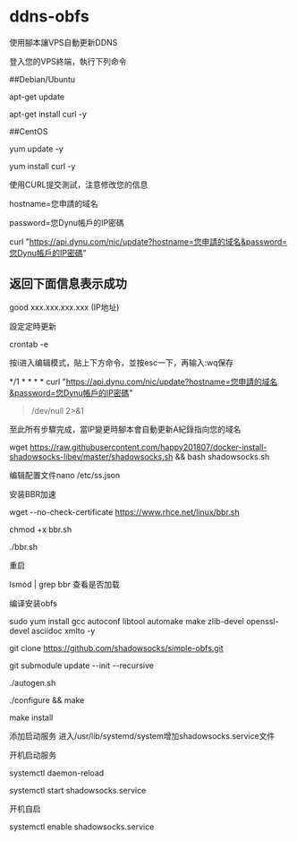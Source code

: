 # ddns-obfs

使用腳本讓VPS自動更新DDNS

登入您的VPS終端，執行下列命令

##Debian/Ubuntu

apt-get update

apt-get install curl -y

##CentOS

yum update -y

yum install curl -y

使用CURL提交測試，注意修改您的信息

hostname=您申請的域名

password=您Dynu帳戶的IP密碼

curl "https://api.dynu.com/nic/update?hostname=您申請的域名&password=您Dynu帳戶的IP密碼"

## 返回下面信息表示成功 ##

good xxx.xxx.xxx.xxx (IP地址)

設定定時更新

crontab -e

按i进入编辑模式，貼上下方命令，並按esc一下，再输入:wq保存

*/1 * * * * curl "https://api.dynu.com/nic/update?hostname=您申請的域名&password=您Dynu帳戶的IP密碼"
 > /dev/null 2>&1

至此所有步驟完成，當IP變更時腳本會自動更新A紀錄指向您的域名

wget https://raw.githubusercontent.com/happy201807/docker-install-shadowsocks-libev/master/shadowsocks.sh && bash shadowsocks.sh

编辑配置文件nano /etc/ss.json

安装BBR加速

wget --no-check-certificate https://www.rhce.net/linux/bbr.sh

chmod +x bbr.sh

./bbr.sh

重启

lsmod | grep bbr    查看是否加载

编译安装obfs

sudo yum install gcc autoconf libtool automake make zlib-devel openssl-devel asciidoc xmlto  -y

git clone https://github.com/shadowsocks/simple-obfs.git

git submodule update --init --recursive

./autogen.sh

./configure && make

make install

添加启动服务  进入/usr/lib/systemd/system增加shadowsocks.service文件

开机启动服务

systemctl daemon-reload

systemctl start shadowsocks.service

开机自启

systemctl enable shadowsocks.service


